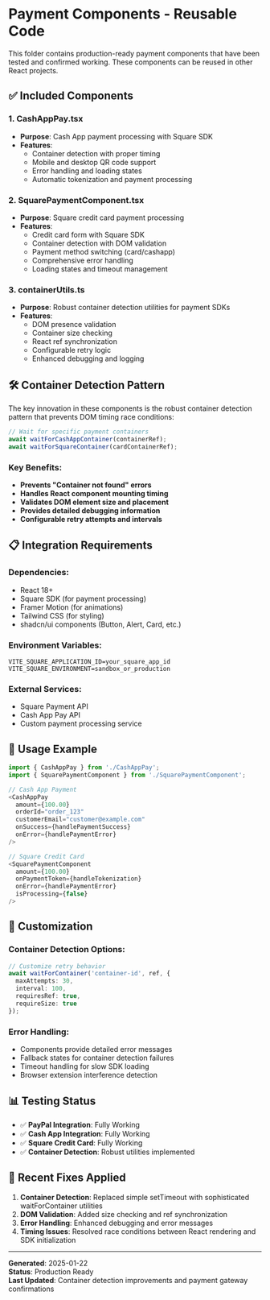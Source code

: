 # Payment Components - Reusable Code

This folder contains production-ready payment components that have been tested and confirmed working. These components can be reused in other React projects.

## ✅ Included Components

### 1. CashAppPay.tsx
- **Purpose**: Cash App payment processing with Square SDK
- **Features**: 
  - Container detection with proper timing
  - Mobile and desktop QR code support
  - Error handling and loading states
  - Automatic tokenization and payment processing

### 2. SquarePaymentComponent.tsx  
- **Purpose**: Square credit card payment processing
- **Features**:
  - Credit card form with Square SDK
  - Container detection with DOM validation
  - Payment method switching (card/cashapp)
  - Comprehensive error handling
  - Loading states and timeout management

### 3. containerUtils.ts
- **Purpose**: Robust container detection utilities for payment SDKs
- **Features**:
  - DOM presence validation
  - Container size checking
  - React ref synchronization
  - Configurable retry logic
  - Enhanced debugging and logging

## 🛠️ Container Detection Pattern

The key innovation in these components is the robust container detection pattern that prevents DOM timing race conditions:

```typescript
// Wait for specific payment containers
await waitForCashAppContainer(containerRef);
await waitForSquareContainer(cardContainerRef);
```

### Key Benefits:
- **Prevents "Container not found" errors**
- **Handles React component mounting timing**
- **Validates DOM element size and placement**
- **Provides detailed debugging information**
- **Configurable retry attempts and intervals**

## 📋 Integration Requirements

### Dependencies:
- React 18+
- Square SDK (for payment processing)
- Framer Motion (for animations)
- Tailwind CSS (for styling)
- shadcn/ui components (Button, Alert, Card, etc.)

### Environment Variables:
```env
VITE_SQUARE_APPLICATION_ID=your_square_app_id
VITE_SQUARE_ENVIRONMENT=sandbox_or_production
```

### External Services:
- Square Payment API
- Cash App Pay API
- Custom payment processing service

## 🚀 Usage Example

```typescript
import { CashAppPay } from './CashAppPay';
import { SquarePaymentComponent } from './SquarePaymentComponent';

// Cash App Payment
<CashAppPay
  amount={100.00}
  orderId="order_123"
  customerEmail="customer@example.com"
  onSuccess={handlePaymentSuccess}
  onError={handlePaymentError}
/>

// Square Credit Card
<SquarePaymentComponent
  amount={100.00}
  onPaymentToken={handleTokenization}
  onError={handlePaymentError}
  isProcessing={false}
/>
```

## 🔧 Customization

### Container Detection Options:
```typescript
// Customize retry behavior
await waitForContainer('container-id', ref, {
  maxAttempts: 30,
  interval: 100,
  requiresRef: true,
  requireSize: true
});
```

### Error Handling:
- Components provide detailed error messages
- Fallback states for container detection failures
- Timeout handling for slow SDK loading
- Browser extension interference detection

## 📊 Testing Status

- ✅ **PayPal Integration**: Fully Working
- ✅ **Cash App Integration**: Fully Working  
- ✅ **Square Credit Card**: Fully Working
- ✅ **Container Detection**: Robust utilities implemented

## 🔄 Recent Fixes Applied

1. **Container Detection**: Replaced simple setTimeout with sophisticated waitForContainer utilities
2. **DOM Validation**: Added size checking and ref synchronization
3. **Error Handling**: Enhanced debugging and error messages
4. **Timing Issues**: Resolved race conditions between React rendering and SDK initialization

---

**Generated**: 2025-01-22  
**Status**: Production Ready  
**Last Updated**: Container detection improvements and payment gateway confirmations  